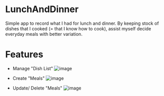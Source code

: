 # LunchAndDinner
Simple app to record what I had for lunch and dinner.
By keeping stock of dishes that I cooked (= that I know how to cook), assist myself decide everyday meals with better variation.

# Features
- Manage "Dish List"
![image](https://user-images.githubusercontent.com/52210484/104919842-e0d4a000-59d1-11eb-95f9-f8c640997490.png)

- Create "Meals"
![image](https://user-images.githubusercontent.com/52210484/104920866-6f95ec80-59d3-11eb-8efd-70bc899c559d.png)

- Update/ Delete "Meals"
![image](https://user-images.githubusercontent.com/52210484/104922111-36f71280-59d5-11eb-878e-de7ced116e94.png)
